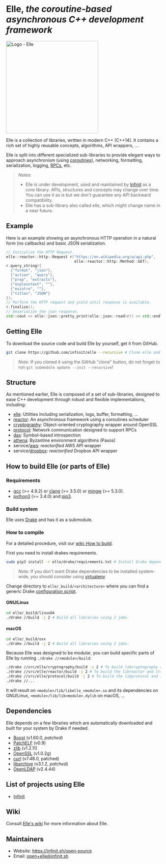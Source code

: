 # Elle, *the coroutine-based asynchronous C++ development framework*

<img src="docs/static_files/elle_docker_logotype@2x.png" alt="Logo - Elle" title="Elle logotype" width="300" style="max-width:300px;">

Elle is a collection of libraries, written in modern C++ (C++14). It contains a rich set of highly reusable concepts, algorithms, API wrappers, ...

Elle is split into different specialized sub-libraries to provide elegant ways to approach asynchronism (using [coroutines](https://en.wikipedia.org/wiki/Coroutine)), networking, formatting, serialization, logging, [RPCs](https://en.wikipedia.org/wiki/Remote_procedure_call), etc.

> *Notes:*
> - Elle is under development, used and maintained by [Infinit](https://infinit.sh) as a core library. APIs, structures and concepts may change over time. You can use it as is but we don't guarantee any API backward compatibility.
> - Elle has a sub-library also called elle, which might change name in a near future.

## Example

Here is an example showing an asynchronous HTTP operation in a natural form (no callbacks) and basic JSON serialization.

```cpp
// Initialize the HTTP Request.
elle::reactor::http::Request r("https://en.wikipedia.org/w/api.php",
                               elle::reactor::http::Method::GET);
r.query_string({
  {"format", "json"},
  {"action", "query"},
  {"prop", "extracts"},
  {"explaintext", ""},
  {"exintro", ""},
  {"titles", "JSON"}
});
// Perform the HTTP request and yield until response is available.
r.finalize();
// Deserialize the json response.
std::cout << elle::json::pretty_print(elle::json::read(r)) << std::endl;
```
<!-- Full example [here](elle/src/elle/examples/samples/get_wikipedia.cc). -->

## Getting Elle

To download the source code and build Elle by yourself, get it from GitHub.

```bash
git clone https://github.com/infinit/elle --recursive # Clone elle and its submodules.
```

> *Note:* If you cloned it using the GitHub "clone" button, do not forget to run `git submodule update --init --recursive`!

## Structure

As mentioned earlier, Elle is composed of a set of sub-libraries, designed to ease C++ development through robust and flexible implementations, including:
- [elle](src/elle): Utilities including serialization, logs, buffer, formatting, ...
- [reactor](src/elle/reactor): An asynchronous framework using a coroutines scheduler
- [cryptography](src/elle/cryptography): Object-oriented cryptography wrapper around OpenSSL
- [protocol](src/elle/protocol): Network communication designed to support RPCs
- [das](src/elle/das): Symbol-based introspection
- [athena](src/elle/athena): Byzantine environment algorithms (Paxos)
- service/[aws](src/elle/service/aws): *reactorified* AWS API wrapper
- service/[dropbox](src/elle/service/dropbox): *reactorified* Dropbox API wrapper

## How to build Elle (or parts of Elle)

### Requirements

- [gcc](https://gcc.gnu.org) (>= 4.9.2) or [clang](http://clang.llvm.org) (>= 3.5.0) or [mingw](http://mingw.org) (>= 5.3.0).
- [python3](https://www.python.org/download) (>= 3.4.0) and [pip3](https://pip.pypa.io/en/stable).

### Build system

Elle uses [Drake](https://github.com/infinit/drake) and has it as a submodule.

### How to compile

For a detailed procedure, visit our [wiki: How to build](https://github.com/infinit/elle/wiki/How-to-build).

First you need to install drakes requirements.

```bash
sudo pip3 install -r elle/drake/requirements.txt # Install Drake dependencies.
```
> *Note:* If you don't want Drake dependencies to be installed system-wide, you should consider using [virtualenv](https://virtualenv.pypa.io/en/stable/installation).

Change directory to `elle/_build/<architecture>` where you can find a generic Drake [configuration script](https://github.com/infinit/drake#basic-structures-of-a-drakefile-and-a-drake-script).

#### GNU/Linux


```bash
cd elle/_build/linux64
./drake //build -j 2 # Build all libraries using 2 jobs.
```

#### macOS

```bash
cd elle/_build/osx
./drake //build -j 2 # Build all libraries using 2 jobs.
```

Because Elle was designed to be modular, you can build specific parts of Elle by running `./drake //<module>/build`:

```bash
./drake //src/elle/cryptography/build -j 2 # To build libcryptography and its dependencies.
./drake //src/elle/reactor/build -j 2 # To build the libreactor and its dependencies.
./drake //src/elle/protocol/build -j 2 # To build the libprotocol and its dependencies.
./drake //...
```
It will result on `<module>/lib/libelle_<module>.so` and its dependencies on GNU/Linux, `<module>/lib/lib<module>.dylib` on macOS, ...

## Dependencies

Elle depends on a few libraries which are automatically downloaded and built for your system by Drake if needed.

- [Boost](http://boost.org) (v1.60.0, _patched_)
- [PatchELF](http://nixos.org/patchelf.html) (v0.9)
- [zlib](http://www.zlib.net) (v1.2.11)
- [OpenSSL](https://www.openssl.org) (v1.0.2g)
- [curl](https://curl.haxx.se) (v7.48.0, patched)
- [libarchive](http://www.libarchive.org) (v3.1.2, _patched_)
- [OpenLDAP](http://www.openldap.org) (v2.4.44)

## List of projects using Elle

- [Infinit](https://github.com/infinit/infinit)

## Wiki

Consult [Elle's wiki](https://github.com/infinit/elle/wiki) for more information about Elle.

## Maintainers

 * Website: https://infinit.sh/open-source
 * Email: open+elle@infinit.sh
